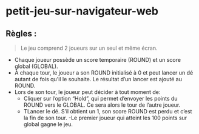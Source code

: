 # petit-jeu-sur-navigateur-web
## Règles :

>Le jeu comprend 2 joueurs sur un seul et même écran.

- Chaque joueur possède un score temporaire (ROUND) et un score global (GLOBAL).
- À chaque tour, le joueur a son ROUND initialisé à 0 et peut lancer un dé autant de fois qu'il le souhaite. Le résultat d’un lancer est ajouté au ROUND.
- Lors de son tour, le joueur peut décider à tout moment de:
    * Cliquer sur l’option “Hold”, qui permet d’envoyer les points du ROUND vers le GLOBAL. Ce sera alors le tour de l’autre joueur.
    * TLancer le dé. S’il obtient un 1, son score ROUND est perdu et c’est la fin de son tour.
-Le premier joueur qui atteint les 100 points sur global gagne le jeu.

 
